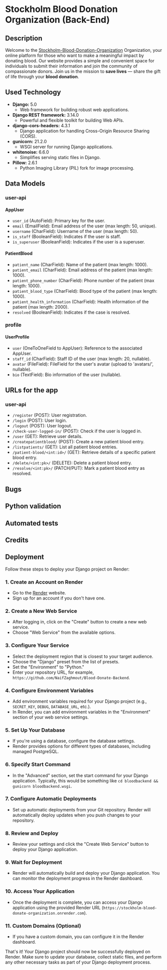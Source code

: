 # Stockholm Blood Donation Organization (Back-End)


## Description

Welcome to the [Stockholm-Blood-Donation-Organization](https://stockholm-blood-donate-organization.onrender.com) Organization, your online platform for those who want to make a meaningful impact by donating blood. Our website provides a simple and convenient space for individuals to submit their information and join the community of compassionate donors. Join us in the mission to **save lives** — share the gift of life through your **blood donation**.



## Used Technology


- **Django:** 5.0
  - Web framework for building robust web applications.
- **Django REST framework:** 3.14.0
  - Powerful and flexible toolkit for building Web APIs.
- **django-cors-headers:** 4.3.1
  - Django application for handling Cross-Origin Resource Sharing (CORS).
- **gunicorn:** 21.2.0
  - WSGI server for running Django applications.
- **whitenoise:** 6.6.0
  - Simplifies serving static files in Django.
- **Pillow:** 2.6.1
  - Python Imaging Library (PIL) fork for image processing.







## Data Models

### user-api

#### AppUser

- `user_id` (AutoField): Primary key for the user.
- `email` (EmailField): Email address of the user (max length: 50, unique).
- `username` (CharField): Username of the user (max length: 50).
- `is_staff` (BooleanField): Indicates if the user is staff.
- `is_superuser` (BooleanField): Indicates if the user is a superuser.

#### PatientBlood

- `patient_name` (CharField): Name of the patient (max length: 1000).
- `patient_email` (CharField): Email address of the patient (max length: 1000).
- `patient_phone_number` (CharField): Phone number of the patient (max length: 1000).
- `patient_blood_type` (CharField): Blood type of the patient (max length: 1000).
- `patient_health_information` (CharField): Health information of the patient (max length: 2000).
- `resolved` (BooleanField): Indicates if the case is resolved.

### profile

#### UserProfile

- `user` (OneToOneField to AppUser): Reference to the associated AppUser.
- `staff_id` (CharField): Staff ID of the user (max length: 20, nullable).
- `avatar` (FileField): FileField for the user's avatar (upload to 'avatars/', nullable).
- `bio` (TextField): Bio information of the user (nullable).

## URLs for the app

### user-api

- `/register` (POST): User registration.
- `/login` (POST): User login.
- `/logout` (POST): User logout.
- `/check-user-logged-in/` (POST): Check if the user is logged in.
- `/user` (GET): Retrieve user details.
- `/createpatientblood/` (POST): Create a new patient blood entry.
- `/listpatients/` (GET): List all patient blood entries.
- `/patient-blood/<int:id>/` (GET): Retrieve details of a specific patient blood entry.
- `/delete/<int:pk>/` (DELETE): Delete a patient blood entry.
- `/resolve/<int:pk>/` (PATCH/PUT): Mark a patient blood entry as resolved.






## Bugs 








## Python validation








## Automated tests







## Credits









## Deployment

Follow these steps to deploy your Django project on Render:

### 1. Create an Account on Render

- Go to the [Render](https://render.com/) website.
- Sign up for an account if you don't have one.

### 2. Create a New Web Service

- After logging in, click on the "Create" button to create a new web service.
- Choose "Web Service" from the available options.

### 3. Configure Your Service

- Select the deployment region that is closest to your target audience.
- Choose the "Django" preset from the list of presets.
- Set the "Environment" to "Python."
- Enter your repository URL, for example, `https://github.com/NaifZaghmout/Blood-Donate-Backend`.

### 4. Configure Environment Variables

- Add environment variables required for your Django project (e.g., `SECRET_KEY`, `DEBUG`, `DATABASE_URL`, etc.).
- In Render, you can add environment variables in the "Environment" section of your web service settings.

### 5. Set Up Your Database

- If you're using a database, configure the database settings.
- Render provides options for different types of databases, including managed PostgreSQL.

### 6. Specify Start Command

- In the "Advanced" section, set the start command for your Django application. Typically, this would be something like `cd bloodbackend && gunicorn bloodbackend.wsgi`.

### 7. Configure Automatic Deployments

- Set up automatic deployments from your Git repository. Render will automatically deploy updates when you push changes to your repository.

### 8. Review and Deploy

- Review your settings and click the "Create Web Service" button to deploy your Django application.

### 9. Wait for Deployment

- Render will automatically build and deploy your Django application. You can monitor the deployment progress in the Render dashboard.

### 10. Access Your Application

- Once the deployment is complete, you can access your Django application using the provided Render URL (`https://stockholm-blood-donate-organization.onrender.com`).

### 11. Custom Domains (Optional)

- If you have a custom domain, you can configure it in the Render dashboard.

That's it! Your Django project should now be successfully deployed on Render. Make sure to update your database, collect static files, and perform any other necessary tasks as part of your Django deployment process.
